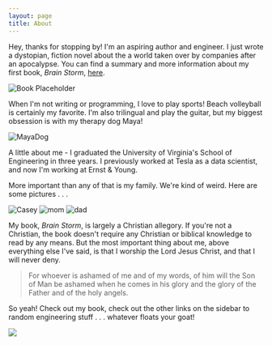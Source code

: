 ```yaml
---
layout: page
title: About
---
```


<p class="message">
  Hey, thanks for stopping by! I'm an aspiring author and engineer. I just wrote a dystopian, fiction novel about the a world taken over by companies after an apocalypse. You can find a summary and more information about my first book, <em>Brain Storm</em>, <a href="{{site.baseurl | append: '/books/'}}">here</a>. 
</p>

![Book Placeholder](https://user-images.githubusercontent.com/160484/173871463-97e30942-dafe-4b91-b158-1ecf3300c540.png)

<p>
  When I'm not writing or programming, I love to play sports! Beach volleyball is certainly my favorite. I'm also trilingual and play the guitar, but my biggest obsession is with my therapy dog Maya!
</p>

![MayaDog](https://i.imgur.com/Ay9UoFj.jpg)

<p>
A little about me - I graduated the University of Virginia's School of Engineering in three years. I previously worked at Tesla as a data scientist, and now I'm working at Ernst & Young.
</p>

<p>
More important than any of that is my family. We're kind of weird. Here are some pictures . . . 
</p>

![Casey](https://i.imgur.com/ASqfbO4.jpg)
![mom](https://i.imgur.com/VoKnZ7E.jpg)
![dad](https://i.imgur.com/Ah9xOS5.jpg)

My book, _Brain Storm_, is largely a Christian allegory. If you're not a Christian, the book doesn't require any Christian or biblical knowledge to read by any means. But the most important thing about me, above everything else I've said, is that I worship the Lord Jesus Christ, and that I will never deny.

> For whoever is ashamed of me and of my words, of him will the Son of Man be ashamed when he comes in his glory and the glory of the Father and of the holy angels.

<p>So yeah! Check out my book, check out the other links on the sidebar to random engineering stuff . . . whatever floats your goat!</p>

![](https://i.pinimg.com/474x/6d/01/da/6d01da006a6a4654ea9943d062307398--so-funny-funny-pics.jpg)

<!-- <div class="card" style="width: 18rem;">
  <div class="card-body">
    <h5 class="card-title">Luke Anglin</h5>
    <p class="card-text">Contact me</p>
  </div>
  <ul class="list-group list-group-flush">
    <li class="list-group-item">Email: lta9vw@virginia.edu</li>
    <li class="list-group-item">Github: luke-anglin</li>
  </ul>
  <div class="card-body">
    <a href="https://github.com/luke-anglin" style="margin-right: 5em;" class="card-link">GitHub</a>
  </div>
</div> -->

